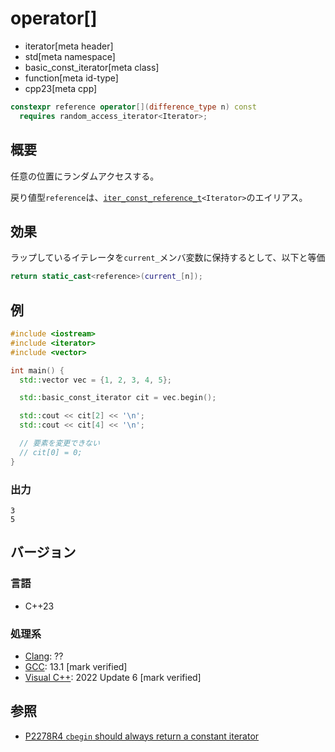 # operator[]
* iterator[meta header]
* std[meta namespace]
* basic_const_iterator[meta class]
* function[meta id-type]
* cpp23[meta cpp]

```cpp
constexpr reference operator[](difference_type n) const
  requires random_access_iterator<Iterator>;
```

## 概要

任意の位置にランダムアクセスする。

戻り値型`reference`は、[`iter_const_reference_t`](/reference/iterator/iter_const_reference_t.md)`<Iterator>`のエイリアス。

## 効果

ラップしているイテレータを`current_`メンバ変数に保持するとして、以下と等価

```cpp
return static_cast<reference>(current_[n]);
```

## 例
```cpp example
#include <iostream>
#include <iterator>
#include <vector>

int main() {
  std::vector vec = {1, 2, 3, 4, 5};

  std::basic_const_iterator cit = vec.begin();

  std::cout << cit[2] << '\n';
  std::cout << cit[4] << '\n';

  // 要素を変更できない
  // cit[0] = 0;
}
```

### 出力
```
3
5
```

## バージョン
### 言語
- C++23

### 処理系
- [Clang](/implementation.md#clang): ??
- [GCC](/implementation.md#gcc): 13.1 [mark verified]
- [Visual C++](/implementation.md#visual_cpp): 2022 Update 6 [mark verified]

## 参照

- [P2278R4 `cbegin` should always return a constant iterator](https://www.open-std.org/jtc1/sc22/wg21/docs/papers/2022/p2278r4.html)
